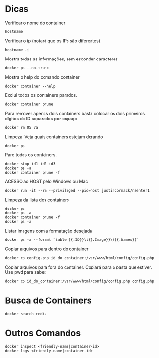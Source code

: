 # Dicas

Verificar o nome do container<br>

```CMD
hostname
```

Verificar o ip (notará que os IPs são diferentes)<br>

```CMD
hostname -i
```

Mostra todas as informações, sem esconder caracteres<br>

```CMD
docker ps --no-trunc
```

Mostra o help do comando container<br>

```CMD
docker container --help
```

Exclui todos os containers parados.<br>

```CMD
docker container prune
```

Para remover apenas dois containers basta colocar os dois primeiros dígitos do ID separados por espaço<br>

```CMD
docker rm 05 7a
```

Limpeza. Veja quais containers estejam dorando<br>

```CMD
docker ps
```

Pare todos os containers.<br>

```CMD
docker stop id1 id2 id3
docker ps -a
docker container prune -f
```

ACESSO ao HOST pelo Windows ou Mac<br>

```CMD
docker run -it --rm --privileged --pid=host justincormack/nsenter1
```

Limpeza da lista dos containers<br>

```CMD
docker ps
docker ps -a
docker container prune -f
docker ps -a
```

Listar imagens com a formatação desejada<br>

```CMD
docker ps -a --format "table {{.ID}}\t{{.Image}}\t{{.Names}}"
```

Copiar arquivos para dentro do container<br>

```CMD
docker cp config.php id_do_container:/var/www/html/config/config.php
```

Copiar arquivos para fora do container. Copiará para a pasta que estiver. Use pwd para saber.<br>

```CMD
docker cp id_do_container:/var/www/html/config/config.php config.php
```

# Busca de Containers
```
docker search redis
```
# Outros Comandos
```
docker inspect <friendly-name|container-id>
docker logs <friendly-name|container-id>
```
